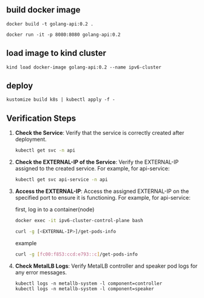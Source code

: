 

## build docker image
``` 
docker build -t golang-api:0.2 .

docker run -it -p 8080:8080 golang-api:0.2
```

## load image to kind cluster
``` 
kind load docker-image golang-api:0.2 --name ipv6-cluster 
```

## deploy
``` 
kustomize build k8s | kubectl apply -f -
```

## Verification Steps

1. **Check the Service**:
   Verify that the service is correctly created after deployment.

   ```sh
   kubectl get svc -n api
   ```
2. **Check the EXTERNAL-IP of the Service**:
   Verify the EXTERNAL-IP assigned to the created service. For example, for api-service:

   ```sh
   kubectl get svc api-service -n api
   ```
3. **Access the EXTERNAL-IP**:
   Access the assigned EXTERNAL-IP on the specified port to ensure it is functioning. For example, for api-service:

   first, log in to a container(node)

   ```sh
   docker exec -it ipv6-cluster-control-plane bash
   ```

   ```sh 
   curl -g [<EXTERNAL-IP>]/get-pods-info
   ```
   
   example
   
   ```sh
   curl -g [fc00:f853:ccd:e793::c]/get-pods-info
   ```
4. **Check MetalLB Logs**:
   Verify MetalLB controller and speaker pod logs for any error messages.

   ``` 
   kubectl logs -n metallb-system -l component=controller
   kubectl logs -n metallb-system -l component=speaker
   ```

